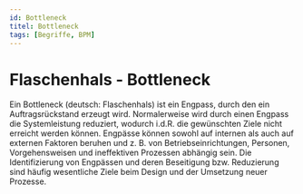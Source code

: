 ```yaml
---
id: Bottleneck
titel: Bottleneck
tags: [Begriffe, BPM]
---
```


# Flaschenhals - Bottleneck

Ein Bottleneck (deutsch: Flaschenhals) ist ein Engpass, durch den ein Auftragsrückstand erzeugt wird. Normalerweise wird durch einen Engpass die Systemleistung reduziert, wodurch i.d.R. die gewünschten Ziele nicht erreicht werden können. Engpässe können sowohl auf internen als auch auf externen Faktoren beruhen und z. B. von Betriebseinrichtungen, Personen, Vorgehensweisen und ineffektiven Prozessen abhängig sein. Die Identifizierung von Engpässen und deren Beseitigung bzw. Reduzierung sind häufig wesentliche Ziele beim Design und der Umsetzung neuer Prozesse.
